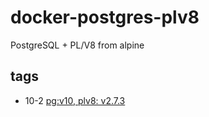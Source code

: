 # docker-postgres-plv8

PostgreSQL + PL/V8 from alpine

## tags
 - 10-2 [pg:v10, plv8: v2.7.3](https://github.com/takiyama/docker-postgres-plv8/blob/master/10-2/Dockerfile)

